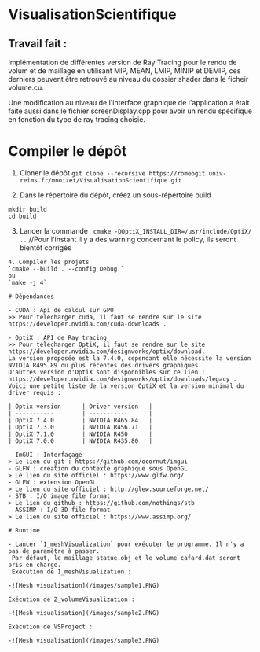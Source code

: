 # VisualisationScientifique

## Travail fait :

Implémentation de différentes version de Ray Tracing pour le rendu de volum et de maillage en utilisant MIP, MEAN, LMIP, MINIP et DEMIP, ces derniers peuvent être retrouvé au niveau du dossier shader dans le ficheir volume.cu.

Une modification au niveau de l'interface graphique de l'application a était faite aussi dans le fichier screenDisplay.cpp pour avoir un rendu spécifique en fonction du type de ray tracing choisie.

# Compiler le dépôt

1. Cloner le dépôt
`git clone --recursive https://romeogit.univ-reims.fr/mnoizet/VisualisationScientifique.git`

2. Dans le répertoire du dépôt, créez un sous-répertoire build
```
mkdir build
cd build
```

3. Lancer la commande
` cmake -DOptiX_INSTALL_DIR=/usr/include/OptiX/ ..` //Pour l'instant il y a des warning concernant le policy, ils seront bientôt corrigés

```
4. Compiler les projets
`cmake --build . --config Debug `
ou 
`make -j 4`

# Dépendances

- CUDA : Api de calcul sur GPU
>> Pour télécharger cuda, il faut se rendre sur le site https://developer.nvidia.com/cuda-downloads .

- OptiX : API de Ray tracing
>> Pour télécharger OptiX, il faut se rendre sur le site https://developer.nvidia.com/designworks/optix/download. 
La version proposée est la 7.4.0, cependant elle nécessite la version NVIDIA R495.89 ou plus récentes des drivers graphiques.
D'autres version d'OptiX sont disponnibles sur ce lien : https://developer.nvidia.com/designworks/optix/downloads/legacy .
Voici une petite liste de la version OptiX et la version minimal du driver requis : 

| Optix version      | Driver version   |
| -----------        | -----------      |
| OptiX 7.4.0        | NVIDIA R465.84   |
| OptiX 7.3.0        | NVIDIA R456.71   |
| OptiX 7.1.0        | NVIDIA R450      |
| OptiX 7.0.0        | NVIDIA R435.80   |

- ImGUI : Interfaçage
> Le lien du git : https://github.com/ocornut/imgui
- GLFW : création du contexte graphique sous OpenGL
> Le lien du site officiel : https://www.glfw.org/
- GLEW : extension OpenGL
> Le lien du site officiel : http://glew.sourceforge.net/
- STB : I/O image file format
> Le lien du github : https://github.com/nothings/stb
- ASSIMP : I/O 3D file format
> Le lien du site officiel : https://www.assimp.org/

# Runtime

- Lancer `1_meshVisualization` pour exécuter le programme. Il n'y a pas de paramètre à passer.
 Par défaut, le maillage statue.obj et le volume cafard.dat seront pris en charge.
 Exécution de 1_meshVisualization : 

-![Mesh visualisation](/images/sample1.PNG)

Exécution de 2_volumeVisualization : 

-![Mesh visualisation](/images/sample2.PNG)

Exécution de VSProject : 

-![Mesh visualisation](/images/sample3.PNG)

